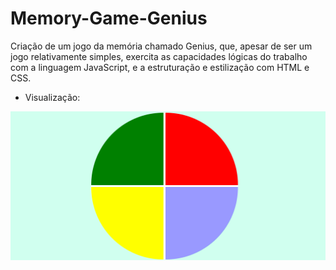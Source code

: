 # Memory-Game-Genius
 Criação de um jogo da memória chamado Genius, que, apesar de ser um jogo relativamente simples, exercita as capacidades lógicas do trabalho com a linguagem JavaScript, e a estruturação e estilização com HTML e CSS.

- Visualização: 
<img src="print-jogo.png">